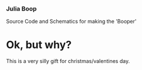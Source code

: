 ### Julia Boop
Source Code and Schematics for making the 'Booper'

# Ok, but why?

This is a very silly gift for christmas/valentines day.
